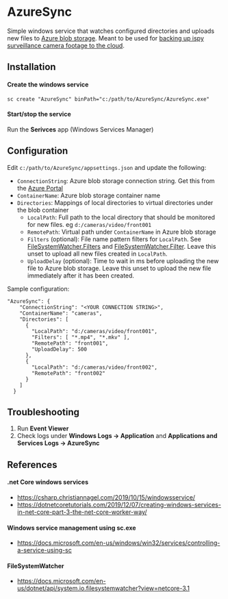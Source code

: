 ﻿# AzureSync
Simple windows service that watches configured directories and uploads new files to [Azure blob storage](https://azure.microsoft.com/en-us/services/storage/blobs/). Meant to be used for [backing up ispy surveillance camera footage to the cloud](http://ispy-azure.fidke.com).

## Installation
#### Create the windows service
```
sc create "AzureSync" binPath="c:/path/to/AzureSync/AzureSync.exe"
```

#### Start/stop the service
Run the **Serivces** app (Windows Services Manager)

## Configuration
Edit `c:/path/to/AzureSync/appsettings.json` and update the following:
  - `ConnectionString`: Azure blob storage connection string. Get this from the [Azure Portal](https://portal.azure.com)
  - `ContainerName`: Azure blob storage container name
  - `Directories`: Mappings of local directories to virtual directories under the blob container
    - `LocalPath`: Full path to the local directory that should be monitored for new files. eg `d:/cameras/video/front001`
    - `RemotePath`: Virtual path under `ContainerName` in Azure blob storage
    - `Filters` (optional): File name pattern filters for `LocalPath`. See [FileSystemWatcher.Filters](https://docs.microsoft.com/en-us/dotnet/api/system.io.filesystemwatcher.filters?view=netcore-3.1) and [FileSystemWatcher.Filter](https://docs.microsoft.com/en-us/dotnet/api/system.io.filesystemwatcher.filter?view=netcore-3.1). Leave this unset to upload all new files created in `LocalPath`.
    - `UploadDelay` (optional): Time to wait in ms before uploading the new file to Azure blob storage. Leave this unset to upload the new file immediately after it has been created.

Sample configuration:
```
"AzureSync": {
    "ConnectionString": "<YOUR CONNECTION STRING>",
    "ContainerName": "cameras",
    "Directories": [
      {
        "LocalPath": "d:/cameras/video/front001",
        "Filters": [ "*.mp4", "*.mkv" ],
        "RemotePath": "front001",
        "UploadDelay": 500
      },
      {
        "LocalPath": "d:/cameras/video/front002",
        "RemotePath": "front002"
      }
    ]
  }
```

## Troubleshooting
1. Run **Event Viewer**
2. Check logs under **Windows Logs -> Application** and **Applications and Services Logs -> AzureSync**

## References
#### .net Core windows services
  - https://csharp.christiannagel.com/2019/10/15/windowsservice/
  - https://dotnetcoretutorials.com/2019/12/07/creating-windows-services-in-net-core-part-3-the-net-core-worker-way/

#### Windows service management using sc.exe
  - https://docs.microsoft.com/en-us/windows/win32/services/controlling-a-service-using-sc

#### FileSystemWatcher
  - https://docs.microsoft.com/en-us/dotnet/api/system.io.filesystemwatcher?view=netcore-3.1
